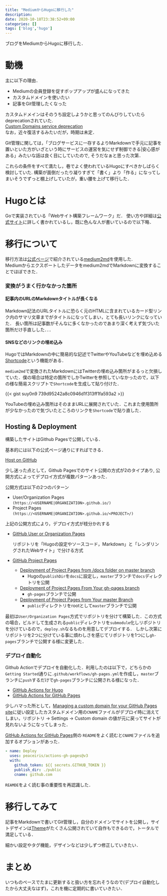 ```yaml
---
title: "MediumからHugoに移行した"
description:
date: 2020-10-18T23:38:52+09:00
categories: []
tags: ['blog','hugo']
---
```


ブログをMediumからHugoに移行した．

# 動機

主に以下の理由．
* Mediumの会員登録を促すポップアップが盛んになってきた
* カスタムドメインを使いたい
* 記事をGit管理したくなった

カスタムドメインはそのうち設定しようかと思ってのんびりしていたらdeprecationされていた.  
[Custom Domains service deprecation](https://help.medium.com/hc/en-us/articles/115003053487-Custom-Domains-service-deprecation)  
なお，近々復活するみたいだが，時期は未定．

Git管理に関しては，「ブログサービスに一存するよりMarkdownで手元に記事を置いといた方がいざという時にサービスの運営を気にせず制御できる|安心感がある」みたいな話は良く目にしていたので, そうだなぁと思った次第．

これらの条件をすべて満たし，巷でよく使われているHugoにすべきかしばらく検討していた. 構築が面倒だったり凝りすぎて「書く」より「作る」になってしまいそうでずっと棚上げしていたが，重い腰を上げて移行した．


# Hugoとは
Goで実装されている「Webサイト構築フレームワーク」だ．
使い方や詳細は[公式サイト](https://gohugo.io/)に詳しく書かれているし，既に色んな人が書いているので以下略．


# 移行について

移行方法は[公式ページ](https://gohugo.io/tools/migrations/#medium)で紹介されている[medium2md](https://github.com/gautamdhameja/medium-2-md)を使用した.  
Mediumからエクスポートしたデータをmedium2mdでMarkdownに変換することでほぼできた．

### 変換がうまく行かなかった箇所

#### 記事内のURLのMarkdownタイトルが長くなる
Markdown記法のURLタイトルに恐らく元のHTMLに含まれているカード型リンク内のサマリ文章までがタイトルになってしまい，とても長いリンクになっていた．
長い箇所は記事数がそんなに多くなかったのであまり深く考えず気づいた箇所だけ手直しした．．．

#### SNSなどのリンクの埋め込み
HugoではMarkdownの中に簡易的な記述でTwitterやYouTubeなどを埋め込める[Shortcode](https://gohugo.io/content-management/shortcodes/)という機能がある．

`medium2md`で変換されたMarkdownにはTwitterの埋め込み箇所がまるっと欠損していた．僕の場合は特定の箇所でしかTwitterを参照していなかったので，以下の様な簡易スクリプトで`Shortcode`を生成して貼り付けた．

{{< gist suy0n9 739d95242a8c0946d1f313ff1fa593a2 >}}

YouTubeの埋め込み箇所はそのままURLに展開されていた．これまた使用箇所が少なかったので気づいたところのリンクを`Shortcode`で貼り直した．


## Hosting & Deployment
構築したサイトはGithub Pagesで公開している．

基本的には以下の公式ページ通りにすればできる．

[Host on GitHub](https://gohugo.io/hosting-and-deployment/hosting-on-github/)

少し迷った点として，Github Pagesでのサイト公開の方式が2のタイプあり, 公開方式によってデプロイ方式が複数パターンあった．

公開方式は以下の2つのパターン
* User/Organization Pages
`(https://<USERNAME|ORGANIZATION>.github.io/)`
* Project Pages
`(https://<USERNAME|ORGANIZATION>.github.io/<PROJECT>/)`

上記の公開方式により，デプロイ方式が枝分かれする
* [GitHub User or Organization Pages](https://gohugo.io/hosting-and-deployment/hosting-on-github/#github-user-or-organization-pages)

    リポジトリを「Hugoの設定やソースコード，Markdown」と「レンダリングされたWebサイト」で分ける方式
* [GitHub Project Pages](https://gohugo.io/hosting-and-deployment/hosting-on-github/#github-project-pages)
    * [Deployment of Project Pages from /docs folder on master branch](https://gohugo.io/hosting-and-deployment/hosting-on-github/#deployment-of-project-pages-from-docs-folder-on-master-branch)
        * Hugoの`publishDir`を`docs`に設定し，`master`ブランチで`docs`ディレクトリを公開
    * [Deployment of Project Pages From Your gh-pages branch](https://gohugo.io/hosting-and-deployment/hosting-on-github/#deployment-of-project-pages-from-your-gh-pages-branch)
        * `gh-pages`ブランチで公開
    * [Deployment of Project Pages from Your master Branch](https://gohugo.io/hosting-and-deployment/hosting-on-github/#deployment-of-project-pages-from-your-master-branch)
        * `public`ディレクトリをrootとして`master`ブランチで公開

最初は`User/Organization Pages`方式でリポジトリを分けて構築した．この方式の場合，ビルドして生成される`public`ディレクトリを`submodule`化しリポジトリを分けているので，`deploy.sh`なるものを用意してデプロイする．
しかし次第にリポジトリを2つに分けている事に煩わしさを感じてリポジトリを1つにし`gh-pages`ブランチで公開する様に変更した．

### デプロイ自動化
Github Actionでデプロイを自動化した．利用したのは以下で，どちらかの`Getting Started`通りに`.github/workflows/gh-pages.yml`を作成し，`master`ブランチに`push`するだけで`gh-pages`ブランチに公開される様になった．
* [GitHub Actions for Hugo](https://github.com/peaceiris/actions-hugo)
* [GitHub Actions for GitHub Pages](https://github.com/peaceiris/actions-gh-pages)

少しハマった所として，[Managing a custom domain for your GitHub Pages site](https://docs.github.com/en/free-pro-team@latest/github/working-with-github-pages/managing-a-custom-domain-for-your-github-pages-site)に従い設定したカスタムドメイン用の`CNAME`ファイルがデプロイ時に消えてしまい，リポジトリ -> Settings -> Custom domain の値が元に戻ってサイトが見れないようになってしまった．

[GitHub Actions for GitHub Pages](https://github.com/peaceiris/actions-gh-pages)側の `README`をよく読むと`CNAME`ファイルを追加するオプションがあった．

```yaml
- name: Deploy
  uses: peaceiris/actions-gh-pages@v3
  with:
    github_token: ${{ secrets.GITHUB_TOKEN }}
    publish_dir: ./public
    cname: github.com
```
`REAMDE`をよく読む事の重要性を再認識した．

# 移行してみて
記事をMarkdownで書いてGit管理し，自分のドメインでサイトを公開し，サイトデザインは[Theme](https://themes.gohugo.io/)がたくさん公開されていて自作もできるので，トータルで満足している．

細かい設定やタグ機能，デザインなどは少しずつ修正していきたい．

# まとめ
いつものペースでたまに更新すると扱い方を忘れそうなので(デプロイ自動化したから大丈夫なはず)，これを機に定期的に書いていきたい．
